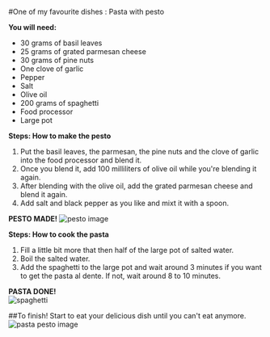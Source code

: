 
#One of my favourite dishes :  Pasta with pesto

**You will need:** 

* 30 grams of basil leaves
* 25 grams of grated parmesan cheese
* 30 grams of pine nuts
* One clove of garlic
* Pepper
* Salt
* Olive oil
* 200 grams of spaghetti 
* Food processor
* Large pot

**Steps: How to make the pesto**

1. Put the basil leaves, the parmesan, the pine nuts and the clove of garlic into the food processor and blend it.    
2. Once you blend it, add 100 milliliters of olive oil while you're blending it again.   
3. After blending with the olive oil, add the grated parmesan cheese and blend it again.   
4. Add salt and black pepper as you like and mixt it with a spoon.    

**PESTO MADE!** 
![pesto image](http://theparkerpost.com/wp-content/uploads/2016/10/Karens-Pesto-Sauce-.jpg)

**Steps: How to cook the pasta** 

1. Fill a little bit more that then half of the large pot of salted water.    
2. Boil the salted water.  
3. Add the spaghetti to the large pot and wait around 3 minutes if you want to get the pasta al dente. If not, wait around 8 to 10 minutes. 

**PASTA DONE!**   
![spaghetti](http://www.recipegirl.com/wp-content/uploads/2011/04/Baked-Lemon-Spaghetti-6.jpg) 

##To finish! 
Start to eat your delicious dish until you can't eat anymore. 
![pasta pesto image](http://www.seriouseats.com/images/2016/02/20160209-finishing-pasta-pesto-vicky-wasik-9-2.jpg)


